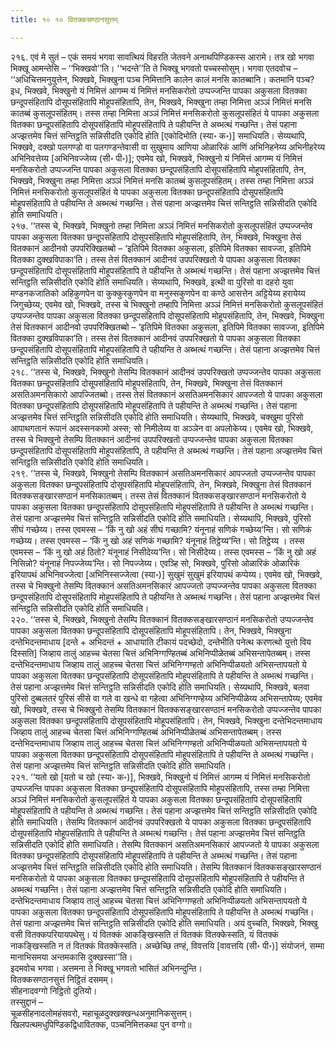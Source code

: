 ```yaml
---
title: १० १० वितक्कसण्ठानसुत्तम्

---
```


२१६. एवं मे सुतं – एकं समयं भगवा सावत्थियं विहरति जेतवने अनाथपिण्डिकस्स आरामे। तत्र खो भगवा भिक्खू आमन्तेसि – ‘‘भिक्खवो’’ति। ‘‘भदन्ते’’ति ते भिक्खू भगवतो पच्चस्सोसुम्। भगवा एतदवोच –  
‘‘अधिचित्तमनुयुत्तेन, भिक्खवे, भिक्खुना पञ्च निमित्तानि कालेन कालं मनसि कातब्बानि। कतमानि पञ्च? इध, भिक्खवे, भिक्खुनो यं निमित्तं आगम्म यं निमित्तं मनसिकरोतो उप्पज्जन्ति पापका अकुसला वितक्का छन्दूपसंहितापि दोसूपसंहितापि मोहूपसंहितापि, तेन, भिक्खवे, भिक्खुना तम्हा निमित्ता अञ्ञं निमित्तं मनसि कातब्बं कुसलूपसंहितम्। तस्स तम्हा निमित्ता अञ्ञं निमित्तं मनसिकरोतो कुसलूपसंहितं ये पापका अकुसला वितक्का छन्दूपसंहितापि दोसूपसंहितापि मोहूपसंहितापि ते पहीयन्ति ते अब्भत्थं गच्छन्ति। तेसं पहाना अज्झत्तमेव चित्तं सन्तिट्ठति सन्निसीदति एकोदि होति [एकोदिभोति (स्या॰ क॰)] समाधियति। सेय्यथापि, भिक्खवे, दक्खो पलगण्डो वा पलगण्डन्तेवासी वा सुखुमाय आणिया ओळारिकं आणिं अभिनिहनेय्य अभिनीहरेय्य अभिनिवत्तेय्य [अभिनिवज्जेय्य (सी॰ पी॰)]; एवमेव खो, भिक्खवे, भिक्खुनो यं निमित्तं आगम्म यं निमित्तं मनसिकरोतो उप्पज्जन्ति पापका अकुसला वितक्का छन्दूपसंहितापि दोसूपसंहितापि मोहूपसंहितापि, तेन, भिक्खवे, भिक्खुना तम्हा निमित्ता अञ्ञं निमित्तं मनसि कातब्बं कुसलूपसंहितम्। तस्स तम्हा निमित्ता अञ्ञं निमित्तं मनसिकरोतो कुसलूपसंहितं ये पापका अकुसला वितक्का छन्दूपसंहितापि दोसूपसंहितापि मोहूपसंहितापि ते पहीयन्ति ते अब्भत्थं गच्छन्ति। तेसं पहाना अज्झत्तमेव चित्तं सन्तिट्ठति सन्निसीदति एकोदि होति समाधियति।  
२१७. ‘‘तस्स चे, भिक्खवे, भिक्खुनो तम्हा निमित्ता अञ्ञं निमित्तं मनसिकरोतो कुसलूपसंहितं उप्पज्जन्तेव पापका अकुसला वितक्का छन्दूपसंहितापि दोसूपसंहितापि मोहूपसंहितापि, तेन, भिक्खवे, भिक्खुना तेसं वितक्कानं आदीनवो उपपरिक्खितब्बो – ‘इतिपिमे वितक्का अकुसला, इतिपिमे वितक्का सावज्जा, इतिपिमे वितक्का दुक्खविपाका’ति। तस्स तेसं वितक्कानं आदीनवं उपपरिक्खतो ये पापका अकुसला वितक्का छन्दूपसंहितापि दोसूपसंहितापि मोहूपसंहितापि ते पहीयन्ति ते अब्भत्थं गच्छन्ति। तेसं पहाना अज्झत्तमेव चित्तं सन्तिट्ठति सन्निसीदति एकोदि होति समाधियति। सेय्यथापि, भिक्खवे, इत्थी वा पुरिसो वा दहरो युवा मण्डनकजातिको अहिकुणपेन वा कुक्कुरकुणपेन वा मनुस्सकुणपेन वा कण्ठे आसत्तेन अट्टियेय्य हरायेय्य जिगुच्छेय्य; एवमेव खो, भिक्खवे, तस्स चे भिक्खुनो तम्हापि निमित्ता अञ्ञं निमित्तं मनसिकरोतो कुसलूपसंहितं उप्पज्जन्तेव पापका अकुसला वितक्का छन्दूपसंहितापि दोसूपसंहितापि मोहूपसंहितापि, तेन, भिक्खवे, भिक्खुना तेसं वितक्कानं आदीनवो उपपरिक्खितब्बो – ‘इतिपिमे वितक्का अकुसला, इतिपिमे वितक्का सावज्जा, इतिपिमे वितक्का दुक्खविपाका’ति। तस्स तेसं वितक्कानं आदीनवं उपपरिक्खतो ये पापका अकुसला वितक्का छन्दूपसंहितापि दोसूपसंहितापि मोहूपसंहितापि ते पहीयन्ति ते अब्भत्थं गच्छन्ति। तेसं पहाना अज्झत्तमेव चित्तं सन्तिट्ठति सन्निसीदति एकोदि होति समाधियति।  
२१८. ‘‘तस्स चे, भिक्खवे, भिक्खुनो तेसम्पि वितक्कानं आदीनवं उपपरिक्खतो उप्पज्जन्तेव पापका अकुसला वितक्का छन्दूपसंहितापि दोसूपसंहितापि मोहूपसंहितापि, तेन, भिक्खवे, भिक्खुना तेसं वितक्कानं असतिअमनसिकारो आपज्जितब्बो। तस्स तेसं वितक्कानं असतिअमनसिकारं आपज्जतो ये पापका अकुसला वितक्का छन्दूपसंहितापि दोसूपसंहितापि मोहूपसंहितापि ते पहीयन्ति ते अब्भत्थं गच्छन्ति। तेसं पहाना अज्झत्तमेव चित्तं सन्तिट्ठति सन्निसीदति एकोदि होति समाधियति। सेय्यथापि, भिक्खवे, चक्खुमा पुरिसो आपाथगतानं रूपानं अदस्सनकामो अस्स; सो निमीलेय्य वा अञ्ञेन वा अपलोकेय्य। एवमेव खो, भिक्खवे, तस्स चे भिक्खुनो तेसम्पि वितक्कानं आदीनवं उपपरिक्खतो उप्पज्जन्तेव पापका अकुसला वितक्का छन्दूपसंहितापि दोसूपसंहितापि मोहूपसंहितापि, ते पहीयन्ति ते अब्भत्थं गच्छन्ति। तेसं पहाना अज्झत्तमेव चित्तं सन्तिट्ठति सन्निसीदति एकोदि होति समाधियति।  
२१९. ‘‘तस्स चे, भिक्खवे, भिक्खुनो तेसम्पि वितक्कानं असतिअमनसिकारं आपज्जतो उप्पज्जन्तेव पापका अकुसला वितक्का छन्दूपसंहितापि दोसूपसंहितापि मोहूपसंहितापि, तेन, भिक्खवे, भिक्खुना तेसं वितक्कानं वितक्कसङ्खारसण्ठानं मनसिकातब्बम्। तस्स तेसं वितक्कानं वितक्कसङ्खारसण्ठानं मनसिकरोतो ये पापका अकुसला वितक्का छन्दूपसंहितापि दोसूपसंहितापि मोहूपसंहितापि ते पहीयन्ति ते अब्भत्थं गच्छन्ति। तेसं पहाना अज्झत्तमेव चित्तं सन्तिट्ठति सन्निसीदति एकोदि होति समाधियति। सेय्यथापि, भिक्खवे, पुरिसो सीघं गच्छेय्य। तस्स एवमस्स – ‘किं नु खो अहं सीघं गच्छामि? यंनूनाहं सणिकं गच्छेय्य’न्ति। सो सणिकं गच्छेय्य। तस्स एवमस्स – ‘किं नु खो अहं सणिकं गच्छामि? यंनूनाहं तिट्ठेय्य’न्ति। सो तिट्ठेय्य । तस्स एवमस्स – ‘किं नु खो अहं ठितो? यंनूनाहं निसीदेय्य’न्ति। सो निसीदेय्य। तस्स एवमस्स – ‘किं नु खो अहं निसिन्नो? यंनूनाहं निपज्जेय्य’न्ति। सो निपज्जेय्य। एवञ्हि सो, भिक्खवे, पुरिसो ओळारिकं ओळारिकं इरियापथं अभिनिवज्जेत्वा [अभिनिस्सज्जेत्वा (स्या॰)] सुखुमं सुखुमं इरियापथं कप्पेय्य। एवमेव खो, भिक्खवे, तस्स चे भिक्खुनो तेसम्पि वितक्कानं असतिअमनसिकारं आपज्जतो उप्पज्जन्तेव पापका अकुसला वितक्का छन्दूपसंहितापि दोसूपसंहितापि मोहूपसंहितापि ते पहीयन्ति ते अब्भत्थं गच्छन्ति। तेसं पहाना अज्झत्तमेव चित्तं सन्तिट्ठति सन्निसीदति एकोदि होति समाधियति।  
२२०. ‘‘तस्स चे, भिक्खवे, भिक्खुनो तेसम्पि वितक्कानं वितक्कसङ्खारसण्ठानं मनसिकरोतो उप्पज्जन्तेव पापका अकुसला वितक्का छन्दूपसंहितापि दोसूपसंहितापि मोहूपसंहितापि। तेन, भिक्खवे, भिक्खुना दन्तेभिदन्तमाधाय [दन्ते + अभिदन्तं + आधायाति टीकायं पदच्छेदो, दन्तेभीति पनेत्थ करणत्थो युत्तो विय दिस्सति] जिव्हाय तालुं आहच्च चेतसा चित्तं अभिनिग्गण्हितब्बं अभिनिप्पीळेतब्बं अभिसन्तापेतब्बम्। तस्स दन्तेभिदन्तमाधाय जिव्हाय तालुं आहच्च चेतसा चित्तं अभिनिग्गण्हतो अभिनिप्पीळयतो अभिसन्तापयतो ये पापका अकुसला वितक्का छन्दूपसंहितापि दोसूपसंहितापि मोहूपसंहितापि ते पहीयन्ति ते अब्भत्थं गच्छन्ति। तेसं पहाना अज्झत्तमेव चित्तं सन्तिट्ठति सन्निसीदति एकोदि होति समाधियति। सेय्यथापि, भिक्खवे, बलवा पुरिसो दुब्बलतरं पुरिसं सीसे वा गले वा खन्धे वा गहेत्वा अभिनिग्गण्हेय्य अभिनिप्पीळेय्य अभिसन्तापेय्य; एवमेव खो, भिक्खवे, तस्स चे भिक्खुनो तेसम्पि वितक्कानं वितक्कसङ्खारसण्ठानं मनसिकरोतो उप्पज्जन्तेव पापका अकुसला वितक्का छन्दूपसंहितापि दोसूपसंहितापि मोहूपसंहितापि। तेन, भिक्खवे, भिक्खुना दन्तेभिदन्तमाधाय जिव्हाय तालुं आहच्च चेतसा चित्तं अभिनिग्गण्हितब्बं अभिनिप्पीळेतब्बं अभिसन्तापेतब्बम्। तस्स दन्तेभिदन्तमाधाय जिव्हाय तालुं आहच्च चेतसा चित्तं अभिनिग्गण्हतो अभिनिप्पीळयतो अभिसन्तापयतो ये पापका अकुसला वितक्का छन्दूपसंहितापि दोसूपसंहितापि मोहूपसंहितापि ते पहीयन्ति ते अब्भत्थं गच्छन्ति। तेसं पहाना अज्झत्तमेव चित्तं सन्तिट्ठति सन्निसीदति एकोदि होति समाधियति।  
२२१. ‘‘यतो खो [यतो च खो (स्या॰ क॰)], भिक्खवे, भिक्खुनो यं निमित्तं आगम्म यं निमित्तं मनसिकरोतो उप्पज्जन्ति पापका अकुसला वितक्का छन्दूपसंहितापि दोसूपसंहितापि मोहूपसंहितापि, तस्स तम्हा निमित्ता अञ्ञं निमित्तं मनसिकरोतो कुसलूपसंहितं ये पापका अकुसला वितक्का छन्दूपसंहितापि दोसूपसंहितापि मोहूपसंहितापि ते पहीयन्ति ते अब्भत्थं गच्छन्ति। तेसं पहाना अज्झत्तमेव चित्तं सन्तिट्ठति सन्निसीदति एकोदि होति समाधियति। तेसम्पि वितक्कानं आदीनवं उपपरिक्खतो ये पापका अकुसला वितक्का छन्दूपसंहितापि दोसूपसंहितापि मोहूपसंहितापि ते पहीयन्ति ते अब्भत्थं गच्छन्ति। तेसं पहाना अज्झत्तमेव चित्तं सन्तिट्ठति सन्निसीदति एकोदि होति समाधियति। तेसम्पि वितक्कानं असतिअमनसिकारं आपज्जतो ये पापका अकुसला वितक्का छन्दूपसंहितापि दोसूपसंहितापि मोहूपसंहितापि ते पहीयन्ति ते अब्भत्थं गच्छन्ति। तेसं पहाना अज्झत्तमेव चित्तं सन्तिट्ठति सन्निसीदति एकोदि होति समाधियति। तेसम्पि वितक्कानं वितक्कसङ्खारसण्ठानं मनसिकरोतो ये पापका अकुसला वितक्का छन्दूपसंहितापि दोसूपसंहितापि मोहूपसंहितापि ते पहीयन्ति ते अब्भत्थं गच्छन्ति। तेसं पहाना अज्झत्तमेव चित्तं सन्तिट्ठति सन्निसीदति एकोदि होति समाधियति। दन्तेभिदन्तमाधाय जिव्हाय तालुं आहच्च चेतसा चित्तं अभिनिग्गण्हतो अभिनिप्पीळयतो अभिसन्तापयतो ये पापका अकुसला वितक्का छन्दूपसंहितापि दोसूपसंहितापि मोहूपसंहितापि ते पहीयन्ति ते अब्भत्थं गच्छन्ति। तेसं पहाना अज्झत्तमेव चित्तं सन्तिट्ठति सन्निसीदति एकोदि होति समाधियति। अयं वुच्चति, भिक्खवे, भिक्खु वसी वितक्कपरियायपथेसु। यं वितक्कं आकङ्खिस्सति तं वितक्कं वितक्केस्सति, यं वितक्कं नाकङ्खिस्सति न तं वितक्कं वितक्केस्सति। अच्छेच्छि तण्हं, विवत्तयि [वावत्तयि (सी॰ पी॰)] संयोजनं, सम्मा मानाभिसमया अन्तमकासि दुक्खस्सा’’ति।  
इदमवोच भगवा। अत्तमना ते भिक्खू भगवतो भासितं अभिनन्दुन्ति।  
वितक्कसण्ठानसुत्तं निट्ठितं दसमम्।  
सीहनादवग्गो निट्ठितो दुतियो।  
तस्सुद्दानं –  
चूळसीहनादलोमहंसवरो, महाचूळदुक्खक्खन्धअनुमानिकसुत्तम्।  
खिलपत्थमधुपिण्डिकद्विधावितक्क, पञ्चनिमित्तकथा पुन वग्गो॥  